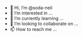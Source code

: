 - 👋 Hi, I’m @soda-neil
- 👀 I’m interested in ...
- 🌱 I’m currently learning ...
- 💞️ I’m looking to collaborate on ...
- 📫 How to reach me ...
